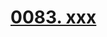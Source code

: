 # [0083. xxx](https://github.com/Tdahuyou/TNotes.react/tree/main/notes/0083.%20xxx)

<!-- region:toc -->

<!-- endregion:toc -->
